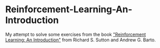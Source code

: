 # Reinforcement-Learning-An-Introduction

My attempt to solve some exercises from the book ["Reinforcement Learning: An Introduction"](http://www.incompleteideas.net/book/the-book-2nd.html) from Richard S. Sutton and Andrew G. Barto.